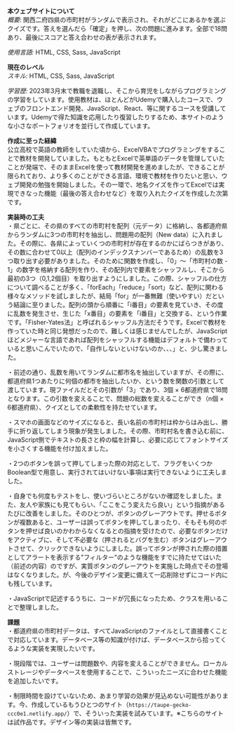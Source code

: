 **本ウェブサイトについて**  
*概要:* 関西二府四県の市町村がランダムで表示され、それがどこにあるかを選ぶクイズです。答えを選んだら「確定」を押し、次の問題に進みます。全部で18問あり、最後にスコアと答え合わせの表が表示されます。  

*使用言語:* HTML, CSS, Sass, JavaScript  


**現在のレベル**  
*スキル:* HTML, CSS, Sass, JavaScript  

*学習歴:* 2023年3月末で教職を退職し、そこから育児をしながらプログラミングの学習をしています。使用教材は、ほとんどがUdemyで購入したコースで、ウェブのフロントエンド開発、JavaScript、React、等に関するコースを受講しています。Udemyで得た知識を応用したり復習したりするため、本サイトのような小さなポートフォリオを並行して作成しています。  


**作成に至った経緯**  
公立高校で英語の教師をしていた頃から、ExcelVBAでプログラミングをすることで教材を開発していました。もともとExcelで英単語のデータを管理していたことが発端で、そのままExcelを使って教材開発を進めましたが、できることが限られており、より多くのことができる言語、環境で教材を作りたいと思い、ウェブ開発の勉強を開始しました。その一環で、地名クイズを作ってExcelでは実現できなった機能（最後の答え合わせなど）を取り入れたクイズを作成した次第です。  


**実装時の工夫**  
・県ごとに、その県のすべての市町村を配列（元データ）に格納し、各都道府県からランダムに3つの市町村を抽出し、問題用の配列（New data）に入れました。その際に、各県によっていくつの市町村が存在するのかにばらつきがあり、その数に合わせて0以上（配列のインデックスナンバーであるため）の乱数を3つ取り出す必要がありました。そのために関数を作成し、「0」～「市町村の数 - 1」の数字を格納する配列を作り、その配列内で要素をシャッフルし、そこから最初の3つ（0,1,2個目）を取り出すようにしました。この際、シャッフルの仕方について調べることが多く、「forEach」「reduce」「sort」など、配列に関わる様々なメソッドを試しましたが、結局「for」が一番無難（使いやすい）だという結論に至りました。配列の頭から順番に「i番目」の要素を見ていき、その度に乱数を発生させ、生じた「x番目」の要素を「i番目」と交換する、という作業です。「Fisher-Yates法」と呼ばれるシャッフル方法だそうです。Excelで教材を作っていた時と同じ発想だったので、難しくは感じませんでしたが、JavaScriptほどメジャーな言語であれば配列をシャッフルする機能はデフォルトで備わっていると思いこんでいたので、「自作しないといけないのか、、、」と、少し驚きました。  

・前述の通り、乱数を用いてランダムに都市名を抽出していますが、その際に、都道府県1つあたりに何個の都市を抽出したいか、という数を関数の引数として渡しています。現ファイルだとその引数が「3」であり、3個 × 6都道府県で18問となります。この引数を変えることで、問題の総数を変えることができ（n個 × 6都道府県）、クイズとしての柔軟性を持たせています。

・スマホの画面などのサイズになると、長い名前の市町村は枠からはみ出し、勝手に折り返してしまう現象が発生しました。その際、市町村名を書き込む前に、JavaScript側でテキストの長さと枠の幅を計算し、必要に応じてフォントサイズを小さくする機能を付け加えました。  

・2つのボタンを誤って押してしまった際の対応として、フラグをいくつかBoolean型で用意し、実行されてはいけない事項は実行できないように工夫しました。  

・自身でも何度もテストをし、使いづらいところがないか確認をしました。また、友人や家族にも見てもらい、「ここをこう変えたら良い」という指摘があるたびに改善をしました。そのひとつが、ボタンのグレーアウトです。押せるボタンが複数あると、ユーザーは誤ってボタンを押してしまったり、そもそも何のボタンを押せば良いのかわからなくなるとの指摘を受けたので、必要なボタンだけをアクティブに、そして不必要な（押されるとバグを生む）ボタンはグレーアウトさせて、クリックできないようにしました。誤ってボタンが押された際の措置としてアラートを表示する"フィルター"のような機能をすでに持たせてはいた（前述の内容）のですが、実質ボタンのグレーアウトを実施した時点でその登場はなくなりました。が、今後のデザイン変更に備えて一応削除せずにコード内にも残しています。  

・JavaScriptで記述するうちに、コードが冗長になったため、クラスを用いることで整理しました。  


**課題**  
・都道府県の市町村データは、すべてJavaScriptのファイルとして直接書くことで対応しています。データベース等の知識が付けば、データベースから拾ってくるような実装を実現したいです。  

・現段階では、ユーザーは問題数や、内容を変えることができません。ローカルストレージやデータベースを使用することで、こういったニーズに合わせた機能を追加したいです。

・制限時間を設けていないため、あまり学習の効果が見込めない可能性があります。今、作成しているもうひとつのサイト（`https://taupe-gecko-ccc0e1.netlify.app/`）で、そういった実装を試みています。※こちらのサイトは試作品です。デザイン等の実装は皆無です。

